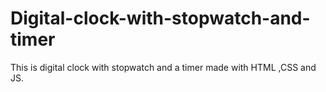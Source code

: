 # Digital-clock-with-stopwatch-and-timer
This is digital clock with stopwatch and a timer made with HTML ,CSS and JS.
